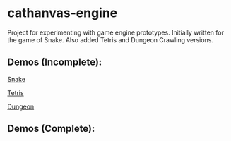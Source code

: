 # cathanvas-engine
Project for experimenting with game engine prototypes. Initially written for the game of Snake. Also added Tetris and Dungeon Crawling versions.

## Demos (Incomplete):
[Snake](/src/snake_index.html)

[Tetris](/src/tetris_index.html)

[Dungeon](/src/dungeon_index.html)

## Demos (Complete):
